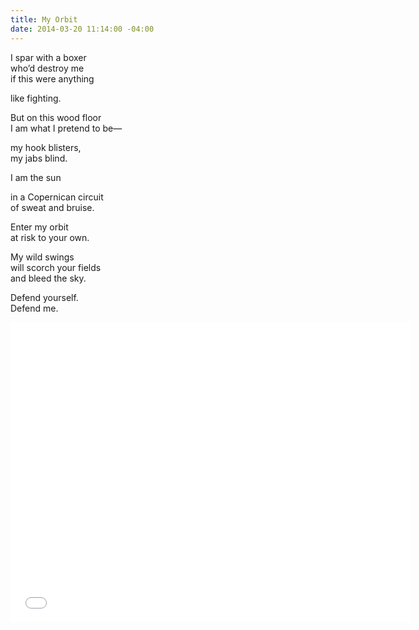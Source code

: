 ```yaml
---
title: My Orbit
date: 2014-03-20 11:14:00 -04:00
---
```


I spar with a boxer  
who’d destroy me  
if this were anything  

like fighting.  

But on this wood floor  
I am what I pretend to be—  

my hook blisters,  
my jabs blind.  

I am the sun  

in a Copernican circuit  
of sweat and bruise.  

Enter my orbit  
at risk to your own.  

My wild swings  
will scorch your fields  
and bleed the sky.  

Defend yourself.  
Defend me.

<iframe width="640" height="480" src="//www.youtube.com/embed/WLiQs8Ha-Lc?rel=0&start=454" frameborder="0" allowfullscreen></iframe>
